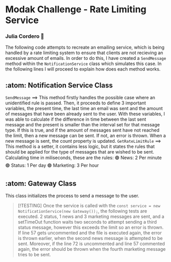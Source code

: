 # Modak Challenge - Rate Limiting Service
### Julia Cordero :hugs:

The following code attempts to recreate an emailing service, which is being handled by a rate limiting system to ensure that clients are not recieving an excessive amount of emails. In order to do this, I have created a `SendMessage` method within the `NotificationService` class which simulates this case. In the following lines I will proceed to explain how does each method works. 

## :atom: Notification Service Class 
`SendMessage` ==> This method firstly handles the possible case where an unidentified rule is passed. Then, it proceeds to define 3 important variables, the present time, the last time an email was sent and the amount of messages that have been already sent to the user. With these variables, I was able to calculate if the difference in time between the last sent message and the present is smaller than the interval set for that message type. If this is true, and if the amount of messages sent have not reached the limit, then a new message can be sent. If not, an error is thrown. When a new message is sent, the count property is updated. 
`GetRateLimitRule` ==> This method is a setter, it contains less logic, but it states the rules that should be applied for the type of messages that are wished to be sent. Calculating time in miliseconds, these are the rules:
    :purple_circle: News: 2 Per minute
    :purple_circle: Status: 1 Per day
    :purple_circle: Marketing: 3 Per hour


## :atom: Gateway Class 
This class initializes the process to send a message to the user. 

> [!TESTING]
> Once the service is called with the `const service = new NotificationService(new Gateway());`, the following tests are executed. 2 status, 1 news and 3 marketing messages are sent, and a setTimeOut function waits two seconds to attempt sending a third status message, however this exceeds the limit so an error is thrown. If line 57 gets uncommented and the file is executed again, the error is thrown earlier, when the second news message is attempted to be sent. Moreover, if the line 72 is uncommented and line 57 commented again, the error should be thrown when the fourth marketing message tries to be sent. 
